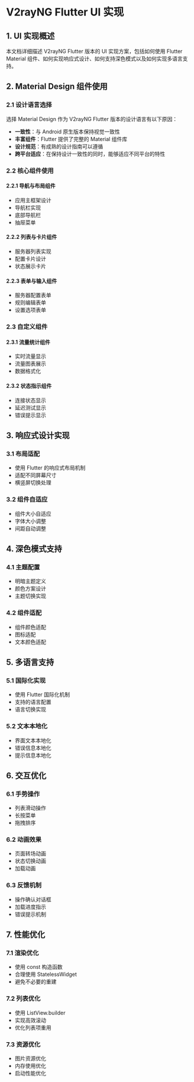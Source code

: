 # V2rayNG Flutter UI 实现

## 1. UI 实现概述

本文档详细描述 V2rayNG Flutter 版本的 UI 实现方案，包括如何使用 Flutter Material 组件、如何实现响应式设计、如何支持深色模式以及如何实现多语言支持。

## 2. Material Design 组件使用

### 2.1 设计语言选择

选择 Material Design 作为 V2rayNG Flutter 版本的设计语言有以下原因：

- **一致性**：与 Android 原生版本保持视觉一致性
- **丰富组件**：Flutter 提供了完整的 Material 组件库
- **设计规范**：有成熟的设计指南可以遵循
- **跨平台适应**：在保持设计一致性的同时，能够适应不同平台的特性

### 2.2 核心组件使用

#### 2.2.1 导航与布局组件

- 应用主框架设计
- 导航栏实现
- 底部导航栏
- 抽屉菜单

#### 2.2.2 列表与卡片组件

- 服务器列表实现
- 配置卡片设计
- 状态展示卡片

#### 2.2.3 表单与输入组件

- 服务器配置表单
- 规则编辑表单
- 设置选项表单

### 2.3 自定义组件

#### 2.3.1 流量统计组件

- 实时流量显示
- 流量图表展示
- 数据格式化

#### 2.3.2 状态指示组件

- 连接状态显示
- 延迟测试显示
- 错误提示显示

## 3. 响应式设计实现

### 3.1 布局适配

- 使用 Flutter 的响应式布局机制
- 适配不同屏幕尺寸
- 横竖屏切换处理

### 3.2 组件自适应

- 组件大小自适应
- 字体大小调整
- 间距自动调整

## 4. 深色模式支持

### 4.1 主题配置

- 明暗主题定义
- 颜色方案设计
- 主题切换实现

### 4.2 组件适配

- 组件颜色适配
- 图标适配
- 文本颜色适配

## 5. 多语言支持

### 5.1 国际化实现

- 使用 Flutter 国际化机制
- 支持的语言配置
- 语言切换实现

### 5.2 文本本地化

- 界面文本本地化
- 错误信息本地化
- 提示信息本地化

## 6. 交互优化

### 6.1 手势操作

- 列表滑动操作
- 长按菜单
- 拖拽排序

### 6.2 动画效果

- 页面转场动画
- 状态切换动画
- 加载动画

### 6.3 反馈机制

- 操作确认对话框
- 加载进度指示
- 错误提示机制

## 7. 性能优化

### 7.1 渲染优化

- 使用 const 构造函数
- 合理使用 StatelessWidget
- 避免不必要的重建

### 7.2 列表优化

- 使用 ListView.builder
- 实现高效滚动
- 优化列表项重用

### 7.3 资源优化

- 图片资源优化
- 内存使用优化
- 启动性能优化